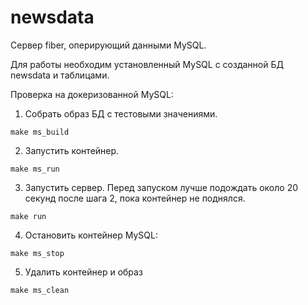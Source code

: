 # newsdata

Сервер fiber, оперирующий данными MySQL.

Для работы необходим установленный MySQL с
созданной БД newsdata и таблицами.

Проверка на докеризованной MySQL:

1. Собрать образ БД с тестовыми значениями.

```
make ms_build
```

2. Запустить контейнер.

```
make ms_run
```

3. Запустить сервер. Перед запуском лучше подождать
около 20 секунд после шага 2, пока контейнер не поднялся.

```
make run
```

4. Остановить контейнер MySQL:

```
make ms_stop
```

5. Удалить контейнер и образ

```
make ms_clean
```